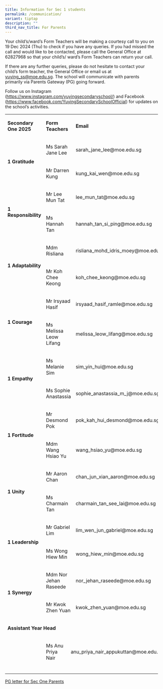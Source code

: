 ```yaml
---
title: Information for Sec 1 students
permalink: /communication/
variant: tiptap
description: ""
third_nav_title: For Parents
---
```

<p>Your child’s/ward’s Form Teachers will be making a courtesy call to you
on 19 Dec 2024 (Thu) to check if you have any queries. If you had missed
the call and would like to be contacted, please call the General Office
at 62827968 so that your child’s/ ward’s Form Teachers can return your
call.&nbsp;</p>
<p>If there are any further queries, please do not hesitate to contact your
child’s form teacher, the General Office or email us at <a href="yuying_ss@moe.edu.sg" rel="noopener nofollow" target="_blank">yuying_ss@moe.edu.sg</a>.
The school will communicate with parents primarily via Parents Gateway
(PG) going forward.</p>
<p>Follow us on Instagram (<a href="https://www.instagram.com/yuyingsecondaryschool/" rel="noopener noreferrer nofollow" target="_blank">https://www.instagram.com/yuyingsecondaryschool/</a>)
and Facebook (<a href="https://www.facebook.com/YuyingSecondarySchoolOfficial" rel="noopener noreferrer nofollow" target="_blank">https://www.facebook.com/YuyingSecondarySchoolOfficial</a>)
for updates on the school’s activities.</p>
<p></p>
<p></p>
<table style="minWidth: 100px">
<colgroup>
<col>
<col>
<col>
<col>
</colgroup>
<tbody>
<tr>
<td rowspan="1" colspan="1">
<p><strong>Secondary One 2025</strong>
</p>
</td>
<td rowspan="1" colspan="2">
<p><strong>Form Teachers</strong>
</p>
</td>
<td rowspan="1" colspan="1">
<p><strong>Email</strong>
</p>
</td>
</tr>
<tr>
<td rowspan="2" colspan="1">
<p><strong>1 Gratitude</strong>
</p>
</td>
<td rowspan="1" colspan="2">
<p>Ms Sarah Jane Lee</p>
</td>
<td rowspan="1" colspan="1">
<p><a rel="noopener noreferrer nofollow" target="_blank">sarah_jane_lee@moe.edu.sg</a>
</p>
</td>
</tr>
<tr>
<td rowspan="1" colspan="2">
<p>Mr Darren Kung</p>
</td>
<td rowspan="1" colspan="1">
<p><a rel="noopener noreferrer nofollow" target="_blank">kung_kai_wen@moe.edu.sg</a>
</p>
</td>
</tr>
<tr>
<td rowspan="2" colspan="1">
<p><strong>1 Responsibility</strong>
</p>
</td>
<td rowspan="1" colspan="2">
<p>Mr Lee Mun Tat</p>
</td>
<td rowspan="1" colspan="1">
<p><a rel="noopener noreferrer nofollow" target="_blank">lee_mun_tat@moe.edu.sg</a>
</p>
</td>
</tr>
<tr>
<td rowspan="1" colspan="2">
<p>Ms Hannah Tan</p>
</td>
<td rowspan="1" colspan="1">
<p><a rel="noopener noreferrer nofollow" target="_blank">hannah_tan_si_ping@moe.edu.sg</a>
</p>
</td>
</tr>
<tr>
<td rowspan="2" colspan="1">
<p><strong>1 Adaptability</strong>
</p>
</td>
<td rowspan="1" colspan="2">
<p>Mdm Risliana</p>
</td>
<td rowspan="1" colspan="1">
<p><a rel="noopener noreferrer nofollow" target="_blank">risliana_mohd_idris_moey@moe.edu.sg</a>
</p>
</td>
</tr>
<tr>
<td rowspan="1" colspan="2">
<p>Mr Koh Chee Keong</p>
</td>
<td rowspan="1" colspan="1">
<p><a rel="noopener noreferrer nofollow" target="_blank">koh_chee_keong@moe.edu.sg</a>
</p>
</td>
</tr>
<tr>
<td rowspan="2" colspan="1">
<p><strong>1 Courage</strong>
</p>
</td>
<td rowspan="1" colspan="2">
<p>Mr Irsyaad Hasif</p>
</td>
<td rowspan="1" colspan="1">
<p><a rel="noopener noreferrer nofollow" target="_blank">irsyaad_hasif_ramle@moe.edu.sg</a>
</p>
</td>
</tr>
<tr>
<td rowspan="1" colspan="2">
<p>Ms Melissa Leow Lifang</p>
</td>
<td rowspan="1" colspan="1">
<p><a rel="noopener noreferrer nofollow" target="_blank">melissa_leow_lifang@moe.edu.sg</a>
</p>
</td>
</tr>
<tr>
<td rowspan="2" colspan="1">
<p><strong>1 Empathy</strong>
</p>
</td>
<td rowspan="1" colspan="2">
<p>Ms Melanie Sim</p>
</td>
<td rowspan="1" colspan="1">
<p><a rel="noopener noreferrer nofollow" target="_blank">sim_yin_hui@moe.edu.sg</a>
</p>
</td>
</tr>
<tr>
<td rowspan="1" colspan="2">
<p>Ms Sophie Anastassia</p>
</td>
<td rowspan="1" colspan="1">
<p><a rel="noopener noreferrer nofollow" target="_blank">sophie_anastassia_m_j@moe.edu.sg</a>
</p>
</td>
</tr>
<tr>
<td rowspan="2" colspan="1">
<p><strong>1 Fortitude</strong>
</p>
</td>
<td rowspan="1" colspan="2">
<p>Mr Desmond Pok</p>
</td>
<td rowspan="1" colspan="1">
<p><a rel="noopener noreferrer nofollow" target="_blank">pok_kah_hui_desmond@moe.edu.sg</a>
</p>
</td>
</tr>
<tr>
<td rowspan="1" colspan="2">
<p>Mdm Wang Hsiao Yu</p>
</td>
<td rowspan="1" colspan="1">
<p><a rel="noopener noreferrer nofollow" target="_blank">wang_hsiao_yu@moe.edu.sg</a>
</p>
</td>
</tr>
<tr>
<td rowspan="2" colspan="1">
<p><strong>1 Unity</strong>
</p>
</td>
<td rowspan="1" colspan="2">
<p>Mr Aaron Chan</p>
</td>
<td rowspan="1" colspan="1">
<p><a rel="noopener noreferrer nofollow" target="_blank">chan_jun_xian_aaron@moe.edu.sg</a>
</p>
</td>
</tr>
<tr>
<td rowspan="1" colspan="2">
<p>Ms Charmain Tan</p>
</td>
<td rowspan="1" colspan="1">
<p><a rel="noopener noreferrer nofollow" target="_blank">charmain_tan_see_lai@moe.edu.sg</a>
</p>
</td>
</tr>
<tr>
<td rowspan="2" colspan="1">
<p><strong>1 Leadership</strong>
</p>
</td>
<td rowspan="1" colspan="2">
<p>Mr Gabriel Lim</p>
</td>
<td rowspan="1" colspan="1">
<p><a rel="noopener noreferrer nofollow" target="_blank">lim_wen_jun_gabriel@moe.edu.sg</a>
</p>
</td>
</tr>
<tr>
<td rowspan="1" colspan="2">
<p>Ms Wong Hiew Min</p>
</td>
<td rowspan="1" colspan="1">
<p><a rel="noopener noreferrer nofollow" target="_blank">wong_hiew_min@moe.edu.sg</a>
</p>
</td>
</tr>
<tr>
<td rowspan="2" colspan="1">
<p><strong>1 Synergy</strong>
</p>
</td>
<td rowspan="1" colspan="2">
<p>Mdm Nor Jehan Raseede</p>
</td>
<td rowspan="1" colspan="1">
<p><a rel="noopener noreferrer nofollow" target="_blank">nor_jehan_raseede@moe.edu.sg</a>
</p>
</td>
</tr>
<tr>
<td rowspan="1" colspan="2">
<p>Mr Kwok Zhen Yuan</p>
</td>
<td rowspan="1" colspan="1">
<p><a rel="noopener noreferrer nofollow" target="_blank">kwok_zhen_yuan@moe.edu.sg</a>
</p>
</td>
</tr>
<tr>
<td rowspan="1" colspan="4">
<p><strong>Assistant Year Head</strong>
</p>
</td>
</tr>
<tr>
<td rowspan="1" colspan="1">
<p></p>
</td>
<td rowspan="1" colspan="1">
<p>Ms Anu Priya Nair</p>
</td>
<td rowspan="1" colspan="2">
<p><a rel="noopener noreferrer nofollow" target="_blank">anu_priya_nair_appukuttan@moe.edu.sg</a>
</p>
</td>
</tr>
<tr>
<td rowspan="1" colspan="1">
<p></p>
</td>
<td rowspan="1" colspan="1">
<p></p>
</td>
<td rowspan="1" colspan="1">
<p></p>
</td>
<td rowspan="1" colspan="1">
<p></p>
</td>
</tr>
</tbody>
</table>
<p></p>
<p><a href="/files/Pdf/PG_letter_for_Sec_One_Parents.pdf" rel="noopener nofollow" target="_blank">PG letter for Sec One Parents</a>
</p>